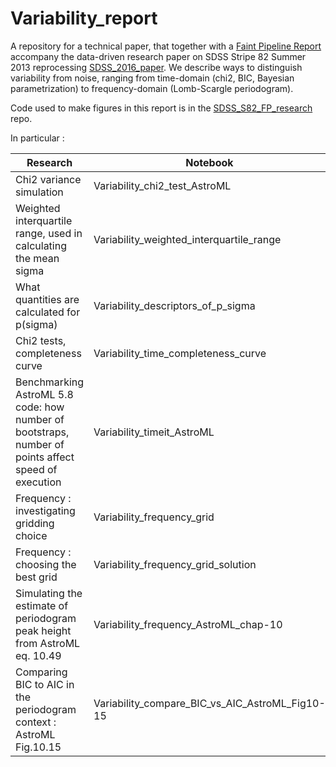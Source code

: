 # Variability_report

A repository for a technical paper, that together  with a [Faint Pipeline Report](https://github.com/suberlak/Faint_pipeline_report) accompany the data-driven research paper on SDSS Stripe 82 Summer 2013 reprocessing [SDSS_2016_paper](https://github.com/suberlak/SDSS_2016_paper/).
We describe ways to distinguish variability from noise, ranging from time-domain (chi2, BIC, Bayesian parametrization) to frequency-domain (Lomb-Scargle periodogram). 

Code used to make figures in this report is in  the [SDSS_S82_FP_research](https://github.com/suberlak/SDSS_S82_FP_research) repo. 

In particular : 

Research    |   Notebook 
------------|------------
Chi2 variance simulation  | Variability_chi2_test_AstroML 
Weighted interquartile range, used in calculating the mean sigma | Variability_weighted_interquartile_range 
What quantities are calculated for p(sigma) | Variability_descriptors_of_p_sigma 
Chi2 tests, completeness curve | Variability_time_completeness_curve
Benchmarking AstroML 5.8 code: how number of bootstraps, number of points affect speed of execution | Variability_timeit_AstroML
Frequency : investigating gridding choice | Variability_frequency_grid
Frequency : choosing the best grid | Variability_frequency_grid_solution
Simulating the estimate of periodogram peak height from AstroML eq. 10.49 | Variability_frequency_AstroML_chap-10 
Comparing BIC to AIC in the periodogram context : AstroML Fig.10.15 | Variability_compare_BIC_vs_AIC_AstroML_Fig10-15 



